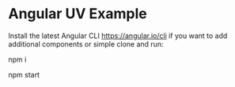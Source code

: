 # Angular UV Example

Install the latest Angular CLI https://angular.io/cli if you want to add additional components or simple clone and run:

npm i

npm start


